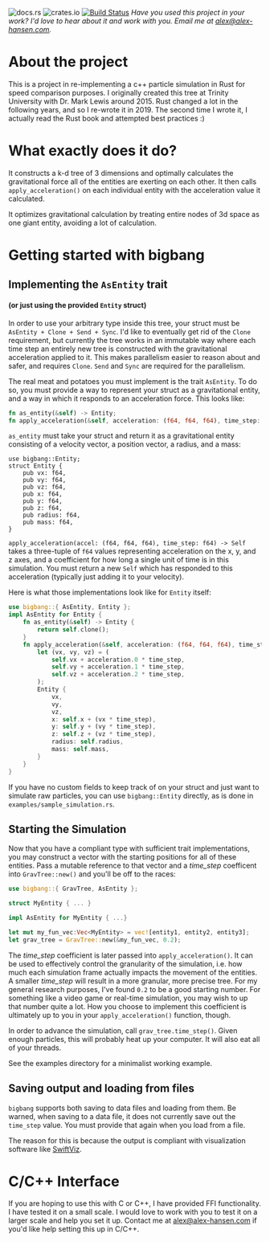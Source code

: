 ![docs.rs](https://docs.rs/bigbang/badge.svg)
![crates.io](https://img.shields.io/crates/v/bigbang.svg)
[![Build Status](https://travis-ci.org/sezna/gravitational-kd-tree.svg?branch=master)](https://travis-ci.org/sezna/gravitational-kd-tree)
_Have you used this project in your work? I'd love to hear about it and work with you. Email me at [alex@alex-hansen.com](mailto:alex@alex-hansen.com)._

# About the project
This is a project in re-implementing a c++ particle simulation in Rust for speed comparison purposes. I originally created this tree at Trinity University with Dr. Mark Lewis around 2015. Rust changed a lot in the following years, and so I re-wrote it in 2019. The second time I wrote it, I actually read the Rust book and attempted best practices :)

# What exactly does it do?
It constructs a k-d tree of 3 dimensions and optimally calculates the gravitational force all of the entities are exerting on each other. It then calls `apply_acceleration()` on each individual entity with the acceleration value it calculated.

It optimizes gravitational calculation by treating entire nodes of 3d space as one giant entity, avoiding a lot of calculation. 

# Getting started with bigbang
## Implementing the `AsEntity` trait
#### (or just using the provided `Entity` struct)
In order to use your arbitrary type inside this tree, your struct must be `AsEntity + Clone + Send + Sync`. I'd like to eventually get rid of the `Clone` requirement, but currently the tree works in an immutable way where each time step an entirely new tree is constructed with the gravitational acceleration applied to it. This makes parallelism easier to reason about and safer, and requires `Clone`. `Send` and `Sync` are required for the parallelism. 

The real meat and potatoes you must implement is the trait `AsEntity`. To do so, you must provide a way to represent your struct as a gravitational entity, and a way in which it responds to an acceleration force. This looks like:

```rust
fn as_entity(&self) -> Entity;
fn apply_acceleration(&self, acceleration: (f64, f64, f64), time_step: f64) -> Self;
```

`as_entity` must take your struct and return it as a gravitational entity consisting of a velocity vector, a position vector, a radius, and a mass:
```
use bigbang::Entity;
struct Entity {
    pub vx: f64,
    pub vy: f64,
    pub vz: f64,
    pub x: f64,
    pub y: f64,
    pub z: f64,
    pub radius: f64,
    pub mass: f64,
}
```

`apply_acceleration(accel: (f64, f64, f64), time_step: f64) -> Self` takes a three-tuple of `f64` values representing acceleration on the x, y, and z axes, and a coefficient for how long a single unit of time is in this simulation. You must return a new `Self` which has responded to this acceleration (typically just adding it to your velocity).

Here is what those implementations look like for `Entity` itself:
```rust
use bigbang::{ AsEntity, Entity };
impl AsEntity for Entity {
    fn as_entity(&self) -> Entity {
        return self.clone();
    }
    fn apply_acceleration(&self, acceleration: (f64, f64, f64), time_step: f64) -> Self {
        let (vx, vy, vz) = (
            self.vx + acceleration.0 * time_step,
            self.vy + acceleration.1 * time_step,
            self.vz + acceleration.2 * time_step,
        );
        Entity {
            vx,
            vy,
            vz,
            x: self.x + (vx * time_step),
            y: self.y + (vy * time_step),
            z: self.z + (vz * time_step),
            radius: self.radius,
            mass: self.mass,
        }
    }
}
```

If you have no custom fields to keep track of on your struct and just want to simulate raw particles, you can use `bigbang::Entity` directly, as is done in `examples/sample_simulation.rs`. 

## Starting the Simulation
Now that you have a compliant type with sufficient trait implementations, you may construct a vector with the starting positions for all of these entities. Pass a mutable reference to that vector and a _time\_step_ coefficent into `GravTree::new()` and you'll be off to the races:
```rust
use bigbang::{ GravTree, AsEntity };

struct MyEntity { ... }

impl AsEntity for MyEntity { ...}

let mut my_fun_vec:Vec<MyEntity> = vec![entity1, entity2, entity3];
let grav_tree = GravTree::new(&my_fun_vec, 0.2);

```

The _time\_step_ coefficient is later passed into `apply_acceleration()`. It can be used to effectively control the granularity of the simulation, i.e. how much each simulation frame actually impacts the movement of the entities. A smaller _time\_step_ will result in a more granular, more precise tree. For my general research purposes, I've found `0.2` to be a good starting number. For something like a video game or real-time simulation, you may wish to up that number quite a lot. How you choose to implement this coefficient is ultimately up to you in your `apply_acceleration()` function, though.

In order to advance the simulation, call `grav_tree.time_step()`. Given enough particles, this will probably heat up your computer. It will also eat all of your threads. 

See the examples directory for a minimalist working example.

## Saving output and loading from files

`bigbang` supports both saving to data files and loading from them. Be warned, when saving to a data file, it does not currently save out the `time_step` value. You must provide that again when you load from a file.

The reason for this is because the output is compliant with visualization software like [SwiftViz](https://github.com/MarkCLewis/SwiftVis2).
# C/C++ Interface
If you are hoping to use this with C or C++, I have provided FFI functionality. I have tested it on a small scale. I would love to work with you to test it on a larger scale and help you set it up. Contact me at [alex@alex-hansen.com](mailto:alex@alex-hansen.com) if you'd like help setting this up in C/C++. 
